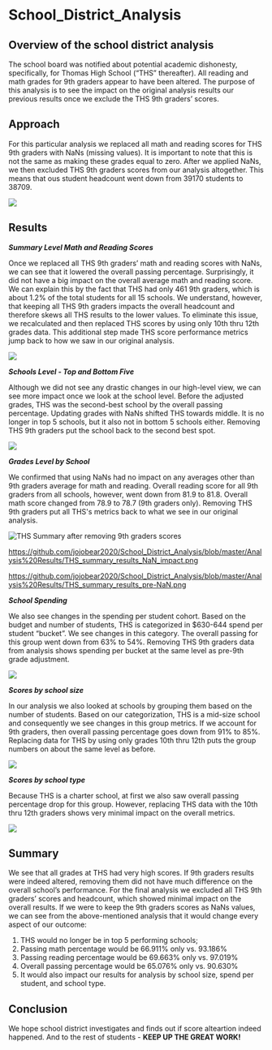 # School_District_Analysis

## Overview of the school district analysis

The school board was notified about potential academic dishonesty, specifically, for Thomas High School (“THS” thereafter). All reading and math grades for 9th graders appear to have been altered. The purpose of this analysis is to see the impact on the original analysis results our previous results once we exclude the THS 9th graders’ scores.

## Approach

For this particular analysis we replaced all math and reading scores for THS 9th graders with NaNs (missing values). It is important to note that this is not the same as making these grades equal to zero. After we applied NaNs, we then excluded THS 9th graders scores from our analysis altogether. This means that ous student headcount went down from 39170 students to 38709.

![](https://github.com/jojobear2020/School_District_Analysis/blob/master/Analysis%20Results/sumamry_level_check_nan_zero_all_schools.PNG)


## Results

***Summary Level Math and Reading Scores***

Once we replaced all THS 9th graders’ math and reading scores with NaNs, we can see that it lowered the overall passing percentage. Surprisingly, it did not have a big impact on the overall average math and reading score. We can explain this by the fact that THS had only 461 9th graders, which is about 1.2% of the total students for all 15 schools. We understand, however, that keeping all THS 9th graders impacts the overall headcount and therefore skews all THS results to the lower values. To eliminate this issue, we recalculated and then replaced THS scores by using only 10th thru 12th grades data. This additional step made THS score performance metrics jump back to how we saw in our original analysis.

![](https://github.com/jojobear2020/School_District_Analysis/blob/master/Analysis%20Results/score_analysis_summary_level_all_schools.PNG)


***Schools Level - Top and Bottom Five***

Although we did not see any drastic changes in our high-level view, we can see more impact once we look at the school level. Before the adjusted grades, THS was the second-best school by the overall passing percentage. Updating grades with NaNs shifted THS towards middle. It is no longer in top 5 schools, but it also not in bottom 5 schools either. Removing THS 9th graders put the school back to the second best spot.

![](https://github.com/jojobear2020/School_District_Analysis/blob/master/Analysis%20Results/top_five_schools_overall_passing.PNG)


***Grades Level by School***

We confirmed that using NaNs had no impact on any averages other than 9th graders average for math and reading. Overall reading score for all 9th graders from all schools, however, went down from 81.9 to 81.8. Overall math score changed from 78.9 to 78.7 (9th graders only). Removing THS 9th graders put all THS's metrics back to what we see in our original analysis.

![THS Summary after removing 9th graders scores](https://github.com/jojobear2020/School_District_Analysis/blob/master/Analysis%20Results/THS_summary_results_removing_9th_graders.png)

https://github.com/jojobear2020/School_District_Analysis/blob/master/Analysis%20Results/THS_summary_results_NaN_impact.png

https://github.com/jojobear2020/School_District_Analysis/blob/master/Analysis%20Results/THS_summary_results_pre-NaN.png


***School Spending***

We also see changes in the spending per student cohort. Based on the budget and number of students, THS is categorized in $630-644 spend per student “bucket”. We see changes in this category. The overall passing for this group went down from 63% to 54%. Removing THS 9th graders data from analysis shows spending per bucket at the same level as pre-9th grade adjustment.

![](https://github.com/jojobear2020/School_District_Analysis/blob/master/Analysis%20Results/score_averages_by_school_spending_per_student.PNG)


***Scores by school size***

In our analysis we also looked at schools by grouping them based on the number of students. Based on our categorization, THS is a mid-size school and consequently we see changes in this group metrics. If we account for 9th graders, then overall passing percentage goes down from 91% to 85%. Replacing data for THS by using only grades 10th thru 12th puts the group numbers on about the same level as before.

![](https://github.com/jojobear2020/School_District_Analysis/blob/master/Analysis%20Results/score_averages_by_school_size.PNG)

***Scores by school type***

Because THS is a charter school, at first we also saw overall passing percentage drop for this group. However, replacing THS data with the 10th thru 12th graders shows very minimal impact on the overall metrics.

![](https://github.com/jojobear2020/School_District_Analysis/blob/master/Analysis%20Results/score_averages_by_school_type.PNG)


## Summary

We see that all grades at THS had very high scores. If 9th graders results were indeed altered, removing them did not have much difference on the overall school’s performance. For the final analysis we excluded all THS 9th graders’ scores and headcount, which showed minimal impact on the overall results. If we were to keep the 9th graders scores as NaNs values, we can see from the above-mentioned analysis that it would change every aspect of our outcome:

1.	THS would no longer be in top 5 performing schools;
2.	Passing math percentage would be 66.911% only vs. 93.186%
3.	Passing reading percentage would be 69.663% only vs. 97.019%
4.	Overall passing percentage would be 65.076% only vs. 90.630%
5.	It would also impact our results for analysis by school size, spend per student, and school type.


## Conclusion

We hope school district investigates and finds out if score alteartion indeed happened. And to the rest of students - **KEEP UP THE GREAT WORK!**
